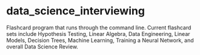 # data_science_interviewing

Flashcard program that runs through the command line. Current flashcard sets include Hypothesis Testing,
Linear Algebra, Data Engineering, Linear Models, Decision Trees, Machine Learning, Training a Neural Network, 
and overall Data Science Review.
